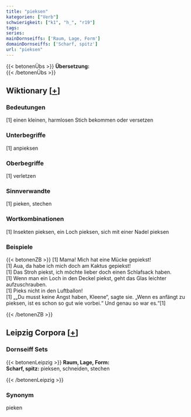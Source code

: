 ```yaml
---
title: "pieksen"
kategorien: ["Verb"]
schwierigkeit: ["k1", "h_", "r19"]
tags:
series:
mainDornseiffs: ['Raum, Lage, Form']
domainDornseiffs: ['Scharf, spitz']
url: "pieksen"
---
```


{{< betonenÜbs >}}
**Übersetzung:**  
{{< /betonenÜbs >}}

## Wiktionary [[+](https://de.wiktionary.org/wiki/pieksen)]

### Bedeutungen
[1] einen kleinen, harmlosen Stich bekommen oder versetzen  

### Unterbegriffe
[1] anpieksen  

### Oberbegriffe
[1] verletzen  

### Sinnverwandte
[1] pieken, stechen  

### Wortkombinationen
[1] Insekten pieksen, ein Loch pieksen, sich mit einer Nadel pieksen  

### Beispiele
{{< betonenZB >}}
[1] Mama! Mich hat eine Mücke gepiekst!  
[1] Aua, da habe ich mich doch am Kaktus gepiekst!  
[1] Das Stroh piekst, ich möchte lieber doch einen Schlafsack haben.  
[1] Wenn man ein Loch in den Deckel piekst, geht das Glas leichter aufzuschrauben.  
[1] Pieks nicht in den Luftballon!  
[1] „„Du musst keine Angst haben, Kleene“, sagte sie. „Wenn es anfängt zu pieksen, ist es schon so gut wie vorbei.“ Und genau so war es.“[1]  

{{< /betonenZB >}}

## Leipzig Corpora [[+](https://corpora.uni-leipzig.de/en/res?word=pieksen&corpusId=deu_newscrawl-public_2018)]

### Dornseiff Sets
{{< betonenLeipzig >}}
**Raum, Lage, Form:**  
**Scharf, spitz:** pieksen, schneiden, stechen  

{{< /betonenLeipzig >}}

### Synonym
pieken

